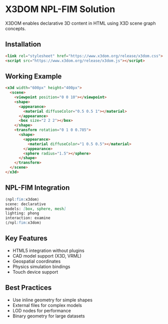 # X3DOM NPL-FIM Solution

X3DOM enables declarative 3D content in HTML using X3D scene graph concepts.

## Installation

```html
<link rel="stylesheet" href="https://www.x3dom.org/release/x3dom.css">
<script src="https://www.x3dom.org/release/x3dom.js"></script>
```

## Working Example

```html
<x3d width="600px" height="400px">
  <scene>
    <viewpoint position="0 0 10"></viewpoint>
    <shape>
      <appearance>
        <material diffuseColor="0.5 0.5 1"></material>
      </appearance>
      <box size="2 2 2"></box>
    </shape>
    <transform rotation="0 1 0 0.785">
      <shape>
        <appearance>
          <material diffuseColor="1 0.5 0.5"></material>
        </appearance>
        <sphere radius="1.5"></sphere>
      </shape>
    </transform>
  </scene>
</x3d>
```

## NPL-FIM Integration

```markdown
⟨npl:fim:x3dom⟩
scene: declarative
models: [box, sphere, mesh]
lighting: phong
interaction: examine
⟨/npl:fim:x3dom⟩
```

## Key Features
- HTML5 integration without plugins
- CAD model support (X3D, VRML)
- Geospatial coordinates
- Physics simulation bindings
- Touch device support

## Best Practices
- Use inline geometry for simple shapes
- External files for complex models
- LOD nodes for performance
- Binary geometry for large datasets